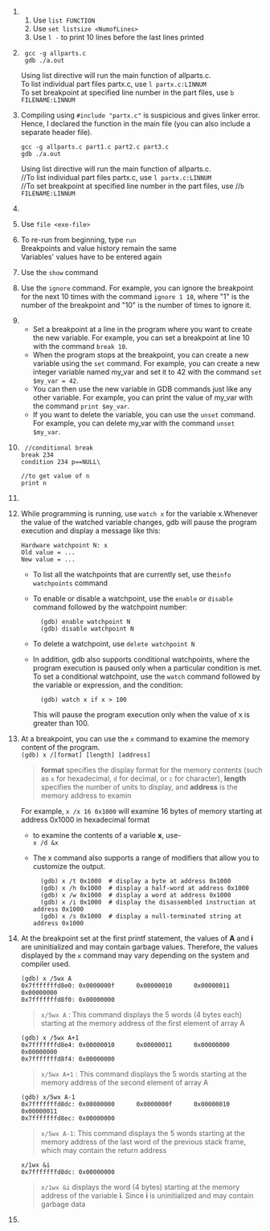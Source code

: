 1.  1. Use `list FUNCTION`
    2. Use `set listsize <NumofLines>`
    3. Use `l -` to print 10 lines before the last lines printed

2.  
        gcc -g allparts.c
        gdb ./a.out

    Using list directive will run the main function of allparts.c.  
    To list individual part files partx.c, use `l partx.c:LINNUM`   
    To set breakpoint at specified line number in the part files, use `b FILENAME:LINNUM`

3.  Compiling using `#include "partx.c"` is suspicious and gives linker error. Hence, I declared the function in the main file (you can also include a separate header file).
    
        gcc -g allparts.c part1.c part2.c part3.c
        gdb ./a.out

    Using list directive will run the main function of allparts.c.  
    //To list individual part files partx.c, use `l partx.c:LINNUM`   
    //To set breakpoint at specified line number in the part files, use
    //`b FILENAME:LINNUM`
    
4.  
5.  Use `file <exe-file>`
6.  To re-run from beginning, type `run`   
    Breakpoints and value history remain the same   
    Variables' values have to be entered again
7.  Use the `show` command  
8.  Use the `ignore` command. For example, you can ignore the breakpoint   for the next 10 times with the command `ignore 1 10`, where "1" is the number of the breakpoint and "10" is the number of times to ignore it.
9.  - Set a breakpoint at a line in the program where you want to create the new variable. For example, you can set a breakpoint at line 10 with the command `break 10`.
    - When the program stops at the breakpoint, you can create a new variable using the `set` command. For example, you can create a new integer variable named my_var and set it to 42 with the command `set $my_var = 42`.
    - You can then use the new variable in GDB commands just like any other variable. For example, you can print the value of my_var with the command `print $my_var`.
    - If you want to delete the variable, you can use the `unset` command. For example, you can delete my_var with the command `unset $my_var`.
10.      //conditional break
        break 234
        condition 234 p==NULL\

        //to get value of n
        print n
11.
12. While programming is running, use `watch x` for the variable x.Whenever the value of the watched variable changes, gdb will pause the program execution and display a message like this:    

        Hardware watchpoint N: x
        Old value = ...
        New value = ...

    - To list all the watchpoints that are currently set, use the`info watchpoints` command
    - To enable or disable a watchpoint, use the `enable` or `disable` command followed by the watchpoint number:   

            (gdb) enable watchpoint N
            (gdb) disable watchpoint N
    - To delete a watchpoint, use `delete watchpoint N`
    - In addition, gdb also supports conditional watchpoints, where the program execution is paused only when a particular condition is met. To set a conditional watchpoint, use the `watch` command followed by the variable or expression, and the condition:    

            (gdb) watch x if x > 100
        This will pause the program execution only when the value of x is greater than 100.
13. At a breakpoint, you can use the `x` command to examine the memory content of the program.  
    `(gdb) x /[format] [length] [address]`

    > **format** specifies the display format for the memory contents (such as `x` for hexadecimal, `d` for decimal, or `c` for character), **length** specifies the number of units to display, and **address** is the memory address to examin

    For example, `x /x 16 0x1000` will examine 16 bytes of memory starting at address 0x1000 in hexadecimal format

    - to examine the contents of a variable **x**, use-     
    `x /d &x`
    - The x command also supports a range of modifiers that allow you to customize the output.      

            (gdb) x /t 0x1000  # display a byte at address 0x1000
            (gdb) x /h 0x1000  # display a half-word at address 0x1000
            (gdb) x /w 0x1000  # display a word at address 0x1000
            (gdb) x /i 0x1000  # display the disassembled instruction at address 0x1000
            (gdb) x /s 0x1000  # display a null-terminated string at address 0x1000

14. At the breakpoint set at the first printf statement, the values of **A** and **i** are uninitialized and may contain garbage values. Therefore, the values displayed by the `x` command may vary depending on the system and compiler used.     

        (gdb) x /5wx A
        0x7fffffffd8e0: 0x0000000f      0x00000010      0x00000011      0x00000000
        0x7fffffffd8f0: 0x00000000
    >`x/5wx A` : This command displays the 5 words (4 bytes each) starting at the memory address of the first element of array A        

        (gdb) x /5wx A+1
        0x7fffffffd8e4: 0x00000010      0x00000011      0x00000000      0x00000000
        0x7fffffffd8f4: 0x00000000
    >`x/5wx A+1` : This command displays the 5 words starting at the memory address of the second element of array A    

        (gdb) x/5wx A-1
        0x7fffffffd8dc: 0x00000000      0x0000000f      0x00000010      0x00000011
        0x7fffffffd8ec: 0x00000000
    >`x/5wx A-1`: This command displays the 5 words starting at the memory address of the last word of the previous stack frame, which may contain the return address

        x/1wx &i
        0x7fffffffd8dc: 0x00000000
    >`x/1wx &i` displays the word (4 bytes) starting at the memory address of the variable **i**. Since **i** is uninitialized and may contain garbage data
15. 